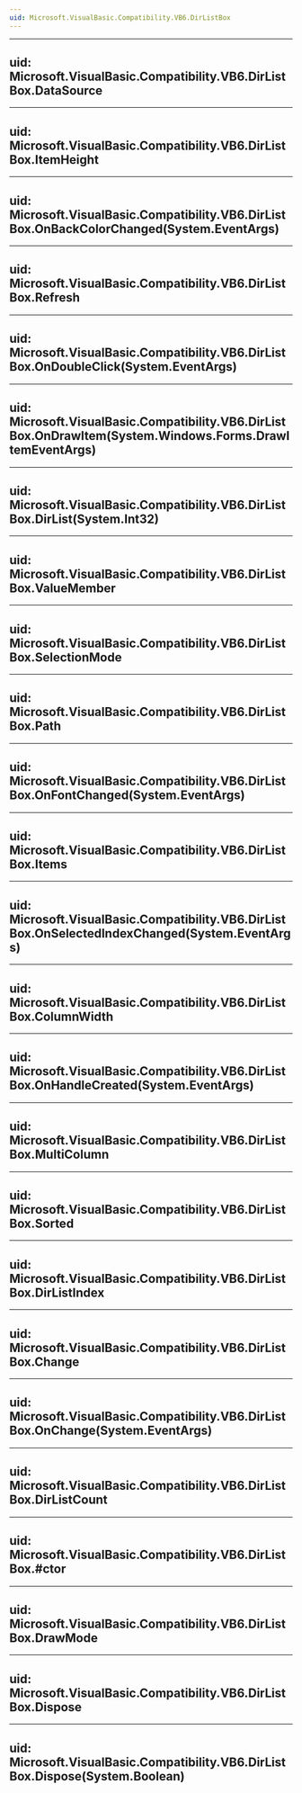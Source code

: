 ```yaml
---
uid: Microsoft.VisualBasic.Compatibility.VB6.DirListBox
---
```


---
uid: Microsoft.VisualBasic.Compatibility.VB6.DirListBox.DataSource
---

---
uid: Microsoft.VisualBasic.Compatibility.VB6.DirListBox.ItemHeight
---

---
uid: Microsoft.VisualBasic.Compatibility.VB6.DirListBox.OnBackColorChanged(System.EventArgs)
---

---
uid: Microsoft.VisualBasic.Compatibility.VB6.DirListBox.Refresh
---

---
uid: Microsoft.VisualBasic.Compatibility.VB6.DirListBox.OnDoubleClick(System.EventArgs)
---

---
uid: Microsoft.VisualBasic.Compatibility.VB6.DirListBox.OnDrawItem(System.Windows.Forms.DrawItemEventArgs)
---

---
uid: Microsoft.VisualBasic.Compatibility.VB6.DirListBox.DirList(System.Int32)
---

---
uid: Microsoft.VisualBasic.Compatibility.VB6.DirListBox.ValueMember
---

---
uid: Microsoft.VisualBasic.Compatibility.VB6.DirListBox.SelectionMode
---

---
uid: Microsoft.VisualBasic.Compatibility.VB6.DirListBox.Path
---

---
uid: Microsoft.VisualBasic.Compatibility.VB6.DirListBox.OnFontChanged(System.EventArgs)
---

---
uid: Microsoft.VisualBasic.Compatibility.VB6.DirListBox.Items
---

---
uid: Microsoft.VisualBasic.Compatibility.VB6.DirListBox.OnSelectedIndexChanged(System.EventArgs)
---

---
uid: Microsoft.VisualBasic.Compatibility.VB6.DirListBox.ColumnWidth
---

---
uid: Microsoft.VisualBasic.Compatibility.VB6.DirListBox.OnHandleCreated(System.EventArgs)
---

---
uid: Microsoft.VisualBasic.Compatibility.VB6.DirListBox.MultiColumn
---

---
uid: Microsoft.VisualBasic.Compatibility.VB6.DirListBox.Sorted
---

---
uid: Microsoft.VisualBasic.Compatibility.VB6.DirListBox.DirListIndex
---

---
uid: Microsoft.VisualBasic.Compatibility.VB6.DirListBox.Change
---

---
uid: Microsoft.VisualBasic.Compatibility.VB6.DirListBox.OnChange(System.EventArgs)
---

---
uid: Microsoft.VisualBasic.Compatibility.VB6.DirListBox.DirListCount
---

---
uid: Microsoft.VisualBasic.Compatibility.VB6.DirListBox.#ctor
---

---
uid: Microsoft.VisualBasic.Compatibility.VB6.DirListBox.DrawMode
---

---
uid: Microsoft.VisualBasic.Compatibility.VB6.DirListBox.Dispose
---

---
uid: Microsoft.VisualBasic.Compatibility.VB6.DirListBox.Dispose(System.Boolean)
---
